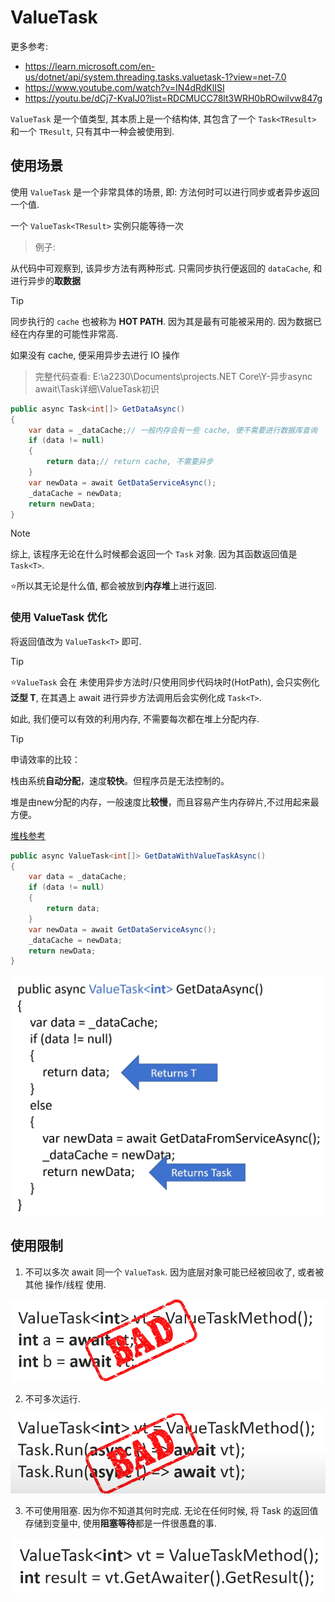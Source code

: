 # ValueTask

更多参考:

- <https://learn.microsoft.com/en-us/dotnet/api/system.threading.tasks.valuetask-1?view=net-7.0>
- <https://www.youtube.com/watch?v=IN4dRdKlISI>
- <https://youtu.be/dCj7-KvaIJ0?list=RDCMUCC78lt3WRH0bROwiIvw847g>

`ValueTask` 是一个值类型, 其本质上是一个结构体, 其包含了一个 `Task<TResult>` 和一个 `TResult`, 只有其中一种会被使用到.

## 使用场景

使用 `ValueTask` 是一个非常具体的场景, 即: 方法何时可以进行同步或者异步返回一个值.

一个 `ValueTask<TResult>` 实例只能等待一次

> 例子:

从代码中可观察到, 该异步方法有两种形式. 只需同步执行便返回的 `dataCache`, 和进行异步的**取数据**

> [!TIP]
>
> 同步执行的 `cache` 也被称为 **HOT PATH**. 因为其是最有可能被采用的. 因为数据已经在内存里的可能性非常高.
>
> 如果没有 cache, 便采用异步去进行 IO 操作

> 完整代码查看: E:\a2230\Documents\projects\.NET Core\Y-异步async await\Task详细\ValueTask初识

```csharp
public async Task<int[]> GetDataAsync()
{
    var data = _dataCache;// 一般内存会有一些 cache, 便不需要进行数据库查询
    if (data != null)
    {
        return data;// return cache, 不需要异步
    }
    var newData = await GetDataServiceAsync();
    _dataCache = newData;
    return newData;
}
```

> [!NOTE]
>
> 综上, 该程序无论在什么时候都会返回一个 `Task` 对象. 因为其函数返回值是 `Task<T>`.
>
> ⭐所以其无论是什么值, 都会被放到**内存堆**上进行返回.

### 使用 ValueTask 优化

将返回值改为 `ValueTask<T>` 即可.
> [!TIP]
>
> ⭐`ValueTask` 会在 未使用异步方法时/只使用同步代码块时(HotPath), 会只实例化 **泛型 T**, 在其遇上 await 进行异步方法调用后会实例化成 `Task<T>`.
>
> 如此, 我们便可以有效的利用内存, 不需要每次都在堆上分配内存.

> [!TIP]
>
> 申请效率的比较：
>
> 栈由系统**自动分配**，速度**较快**。但程序员是无法控制的。
>
> 堆是由new分配的内存，一般速度比**较慢**，而且容易产生内存碎片,不过用起来最方便。
>
> [堆栈参考](https://www.zhihu.com/question/31074024)

```csharp
public async ValueTask<int[]> GetDataWithValueTaskAsync()
{
    var data = _dataCache;
    if (data != null)
    {
        return data;
    }
    var newData = await GetDataServiceAsync();
    _dataCache = newData;
    return newData;
}
```

![ValueTask工作方式](./imgs/ValueTask工作方式.png)

## 使用限制

1. 不可以多次 await 同一个 `ValueTask`. 因为底层对象可能已经被回收了, 或者被其他 操作/线程 使用.

![ValueTask的限制1](./imgs/ValueTask的限制1.png)

2. 不可多次运行.

![ValueTask的限制2](./imgs/ValueTask的限制2.png)

3. 不可使用阻塞. 因为你不知道其何时完成. 无论在任何时候, 将 Task 的返回值存储到变量中, 使用**阻塞等待**都是一件很愚蠢的事.

![ValueTask的限制3](./imgs/ValueTask的限制3.png)
